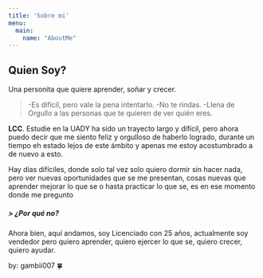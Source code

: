 ```yaml
---
title: 'Sobre mi'
menu:
  main:
    name: "AboutMe"
---
```


## Quien Soy?

Una personita que quiere aprender, soñar y crecer. 

> -Es difícil, pero vale la pena intentarlo.
> -No te rindas.
> -Llena de Orgullo a las personas que te quieren de ver quién eres.

**LCC**. Estudie en la UADY ha sido un trayecto largo y difícil, pero ahora
puedo decir que me siento feliz y orgulloso de haberlo logrado, durante un tiempo
eh estado lejos de este ámbito y apenas me estoy acostumbrado a de nuevo a esto.

Hay días difíciles, donde solo tal vez solo quiero dormir sin hacer nada,
pero ver nuevas oportunidades que se me presentan, cosas nuevas que aprender
mejorar lo que se o hasta practicar lo que se, es en ese momento donde me pregunto

##### > ¿Por qué no?

Ahora bien, aquí andamos, soy Licenciado con 25 años, actualmente soy vendedor
pero quiero aprender, quiero ejercer lo que se, quiero crecer, quiero ayudar. 

by: gambii007 🍀

